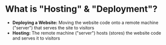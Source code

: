# What is "Hosting" & "Deployment"?
- **Deploying a Website:** Moving the website code onto a remote machine ("server") that serves the site to visitors
- **Hosting:** The remote machine ("server") hosts (stores) the website code and serves it to visitors